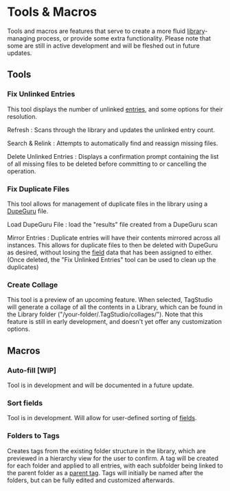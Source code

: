 # Tools & Macros

Tools and macros are features that serve to create a more fluid [library](../library/index.md)-managing process, or provide some extra functionality. Please note that some are still in active development and will be fleshed out in future updates.

## Tools

### Fix Unlinked Entries

This tool displays the number of unlinked [entries](../library/entry.md), and some options for their resolution.

Refresh
: Scans through the library and updates the unlinked entry count.

Search & Relink
: Attempts to automatically find and reassign missing files.

Delete Unlinked Entries
: Displays a confirmation prompt containing the list of all missing files to be deleted before committing to or cancelling the operation.

### Fix Duplicate Files

This tool allows for management of duplicate files in the library using a [DupeGuru](https://dupeguru.voltaicideas.net/) file.

Load DupeGuru File
: load the "results" file created from a DupeGuru scan

Mirror Entries
: Duplicate entries will have their contents mirrored across all instances. This allows for duplicate files to then be deleted with DupeGuru as desired, without losing the [field](../library/field.md) data that has been assigned to either. (Once deleted, the "Fix Unlinked Entries" tool can be used to clean up the duplicates)

### Create Collage

This tool is a preview of an upcoming feature. When selected, TagStudio will generate a collage of all the contents in a Library, which can be found in the Library folder ("/your-folder/.TagStudio/collages/"). Note that this feature is still in early development, and doesn't yet offer any customization options.

## Macros

### Auto-fill [WIP]

Tool is in development and will be documented in a future update.

### Sort fields

Tool is in development. Will allow for user-defined sorting of [fields](../library/field.md).

### Folders to Tags

Creates tags from the existing folder structure in the library, which are previewed in a hierarchy view for the user to confirm. A tag will be created for each folder and applied to all entries, with each subfolder being linked to the parent folder as a [parent tag](../library/tag.md#parent-tags). Tags will initially be named after the folders, but can be fully edited and customized afterwards.
